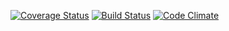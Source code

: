 [![Coverage Status](https://coveralls.io/repos/duncanmalashock/ivan/badge.svg?branch=master&service=github)](https://coveralls.io/github/duncanmalashock/ivan?branch=master)
[![Build Status](https://travis-ci.org/duncanmalashock/ivan.svg?branch=master)](https://travis-ci.org/duncanmalashock/ivan)
[![Code Climate](https://codeclimate.com/github/duncanmalashock/ivan/badges/gpa.svg)](https://codeclimate.com/github/duncanmalashock/ivan)